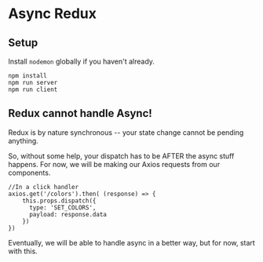 # Async Redux

## Setup

Install `nodemon` globally if you haven't already.

```
npm install
npm run server
npm run client
```

## Redux cannot handle Async!

Redux is by nature synchronous -- your state change cannot be pending anything.

So, without some help, your dispatch has to be AFTER the async stuff happens. For now, we will be making our Axios requests from our components. 

```
//In a click handler
axios.get('/colors').then( (response) => {
    this.props.dispatch({
      type: 'SET_COLORS',
      payload: response.data
    })
}) 
```

Eventually, we will be able to handle async in a better way, but for now, start with this.